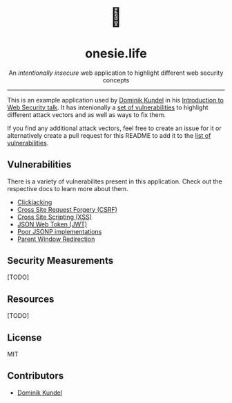 <p style="font-size: 3em" align="center">💖</p>
<h1 align="center">onesie.life</h1>
<p align="center">An <em>intentionally insecure</em> web application to highlight different web security concepts</p>

---

This is an example application used by [Dominik Kundel](https://github.com/dkundel) in his [Introduction to Web Security talk](https://github.com/intro-web-security). It has intenionally a [set of vulnerabilities](#vulnerabilities) to highlight different attack vectors and as well as ways to fix them.

If you find any additional attack vectors, feel free to create an issue for it or alternatively create a pull request for this README to add it to the [list of vulnerabilities](#vulnerabilities).

## Vulnerabilities
There is a variety of vulnerabilites present in this application. Check out the respective docs to learn more about them.

- [Clickjacking](docs/vulnerabilities/clickjacking.md)
- [Cross Site Request Forgery (CSRF)](docs/vulnerabilities/cross-site-request-forgery.md)
- [Cross Site Scripting (XSS)](docs/vulnerabilities/cross-site-scripting.md)
- [JSON Web Token (JWT)](docs/vulnerabilities/json-web-token.md)
- [Poor JSONP implementations](docs/vulnerabilities/jsonp.md)
- [Parent Window Redirection](docs/vulnerabilities/window-redirection.md)

## Security Measurements

[TODO]

## Resources

[TODO]

## License

MIT

## Contributors

- [Dominik Kundel](https://github.com/dkundel)